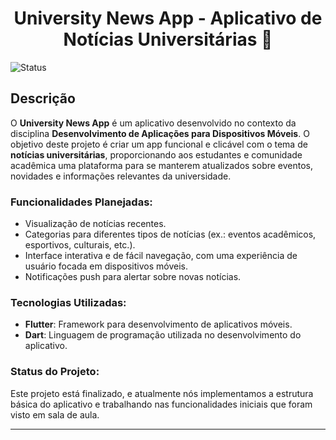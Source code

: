 <h1 align="center">University News App - Aplicativo de Notícias Universitárias 📰</h1>
<img alt="Status" src="https://img.shields.io/badge/Status-Finalizado-blue">

## Descrição

O **University News App** é um aplicativo desenvolvido no contexto da disciplina **Desenvolvimento de Aplicações para Dispositivos Móveis**. O objetivo deste projeto é criar um app funcional e clicável com o tema de **notícias universitárias**, proporcionando aos estudantes e comunidade acadêmica uma plataforma para se manterem atualizados sobre eventos, novidades e informações relevantes da universidade.

### Funcionalidades Planejadas:
- Visualização de notícias recentes.
- Categorias para diferentes tipos de notícias (ex.: eventos acadêmicos, esportivos, culturais, etc.).
- Interface interativa e de fácil navegação, com uma experiência de usuário focada em dispositivos móveis.
- Notificações push para alertar sobre novas notícias.

### Tecnologias Utilizadas:
- **Flutter**: Framework para desenvolvimento de aplicativos móveis.
- **Dart**: Linguagem de programação utilizada no desenvolvimento do aplicativo.

### Status do Projeto:
Este projeto está finalizado, e atualmente nós implementamos a estrutura básica do aplicativo e trabalhando nas funcionalidades iniciais que foram visto em sala de aula.

---
